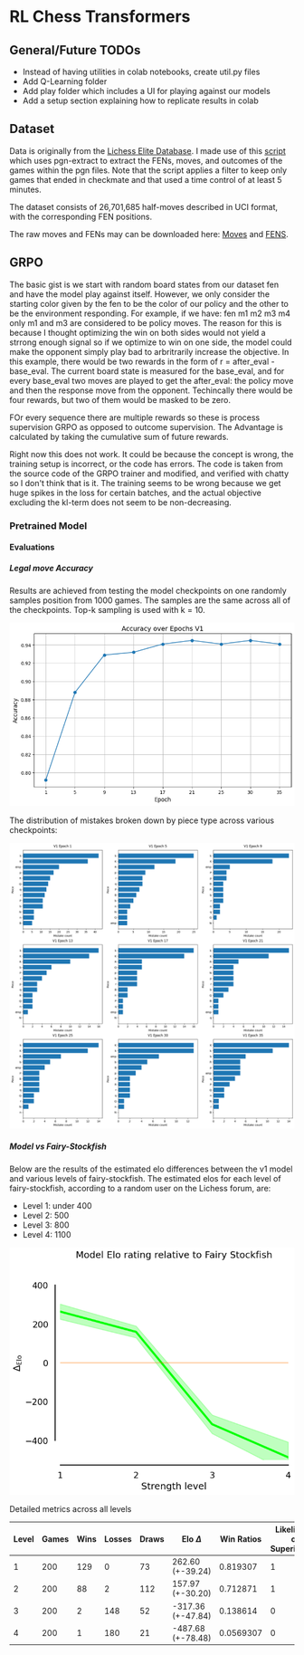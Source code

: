 # RL Chess Transformers

## General/Future TODOs

- Instead of having utilities in colab notebooks, create util.py files
- Add Q-Learning folder
- Add play folder which includes a UI for playing against our models
- Add a setup section explaining how to replicate results in colab


## Dataset

Data is originally from the [Lichess Elite Database](https://database.nikonoel.fr/). I made use of this [script](https://github.com/sgrvinod/chess-transformers/blob/main/chess_transformers/data/LE22c.sh) which uses pgn-extract to extract the FENs, moves, and outcomes of the games within the pgn files. Note that the script applies a filter to keep only games that ended in checkmate and that used a time control of at least 5 minutes. 

The dataset consists of 26,701,685 half-moves described in UCI format, with the corresponding FEN positions.

The raw moves and FENs may can be downloaded here: [Moves](https://drive.google.com/uc?export=download&id=1BSBuF2dKOnVWuR5CNjp-o7QBYb-10JTO) and [FENS](https://drive.google.com/uc?export=download&id=1MC9UTgqE5074gVSVzrDzIJT7Hg1MHQac). 


## GRPO

The basic gist is we start with random board states from our dataset <board> fen </board> <moves> and have the model play against itself. However, we only consider the starting color given by the fen to be the color of our policy and the other to be the environment responding. For example, if we have: <board> fen </board> <moves> m1 m2 m3 m4 only m1 and m3 are considered to be policy moves. The reason for this is because I thought optimizing the win on both sides would not yield a strrong enough signal so if we optimize to win on one side, the model could make the opponent simply play bad to arbritrarily increase the objective. In this example, there would be two rewards in the form of r = after_eval - base_eval. The current board state is measured for the base_eval, and for every base_eval two moves are played to get the after_eval: the policy move and then the response move from the opponent. Techincally there would be four rewards, but two of them would be masked to be zero. 

FOr every sequence there are multiple rewards so these is process supervision GRPO as opposed to outcome supervision. The Advantage is calculated by taking the cumulative sum of future rewards.

Right now this does not work. It could be because the concept is wrong, the training setup is incorrect, or the code has errors. The code is taken from the source code of the GRPO trainer and modified, and verified with chatty so I don't think that is it. The training seems to be wrong because we get huge spikes in the loss for certain batches, and the actual objective excluding the kl-term does not seem to be non-decreasing. 

### Pretrained Model

#### Evaluations

##### Legal move Accuracy

Results are achieved from testing the model checkpoints on one randomly samples position from 1000 games. The samples are the same across all of the checkpoints. Top-k sampling is used with k = 10. 

![accuracies](GRPO/Assets/legalacc_seed=666_topk=10_v1.png)

The distribution of mistakes broken down by piece type across various checkpoints:

![mistakes](GRPO/Assets/mistakes_epochs_pieces_topk=10_v1.png)

##### Model vs Fairy-Stockfish

Below are the results of the estimated elo differences between the v1 model and various levels of fairy-stockfish. The estimated elos for each level of fairy-stockfish, according to a random user on the Lichess forum, are:

- Level 1: under 400
- Level 2: 500
- Level 3: 800
- Level 4: 1100


![EloDiff](GRPO/Assets/elo_vs_fairystockfish_v1_topk=10_alpha=30.png)

Detailed metrics across all levels

|   Level |   Games |   Wins |   Losses |   Draws | Elo $\Delta$         |   Win Ratios |   Likelihood of Superiorities |
|---------|---------|--------|----------|---------|-------------------|--------------|-------------------------------|
|       1 |     200 |    129 |        0 |      73 | 262.60 (+-39.24)  |    0.819307  |                             1 |
|       2 |     200 |     88 |        2 |     112 | 157.97 (+-30.20)  |    0.712871  |                             1 |
|       3 |     200 |      2 |      148 |      52 | -317.36 (+-47.84) |    0.138614  |                             0 |
|       4 |     200 |      1 |      180 |      21 | -487.68 (+-78.48) |    0.0569307 |                             0 |


